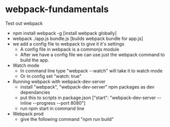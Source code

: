 # webpack-fundamentals

Test out webpack

- npm install webpack -g [install webpack globally]
- webpack ./app.js bundle.js [builds webpack bundle for app.js]
- we add a config file to webpack to give it it's settings
	- A config file in webpack is a commonjs module
	- After we have a config file we can use just the webpack command to build the app.
- Watch mode
	- In command line type "webpack --watch" will take it to watch mode
    - Or in config set "watch: true"
- Running webpack with webpack-dev-server
	- install "webpack", "webpack-dev-server" npm packages as dev dependancies
    - put this to scripts in package.json ["start": "webpack-dev-server --inline --progress --port 8080"]
    - run npm start in command line
- Webpack prod
	- give the following command "npm run build"

